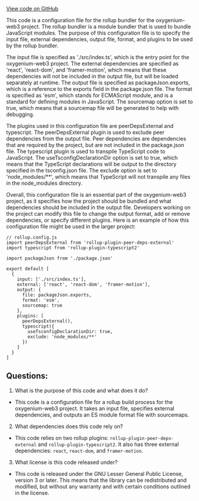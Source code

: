 [View code on GitHub](https://github.com/oxygenium-network/oxygenium-web3/packages/web3-react/rollup.config.prod.js)

This code is a configuration file for the rollup bundler for the oxygenium-web3 project. The rollup bundler is a module bundler that is used to bundle JavaScript modules. The purpose of this configuration file is to specify the input file, external dependencies, output file, format, and plugins to be used by the rollup bundler.

The input file is specified as './src/index.ts', which is the entry point for the oxygenium-web3 project. The external dependencies are specified as 'react', 'react-dom', and 'framer-motion', which means that these dependencies will not be included in the output file, but will be loaded separately at runtime. The output file is specified as packageJson.exports, which is a reference to the exports field in the package.json file. The format is specified as 'esm', which stands for ECMAScript module, and is a standard for defining modules in JavaScript. The sourcemap option is set to true, which means that a sourcemap file will be generated to help with debugging.

The plugins used in this configuration file are peerDepsExternal and typescript. The peerDepsExternal plugin is used to exclude peer dependencies from the output file. Peer dependencies are dependencies that are required by the project, but are not included in the package.json file. The typescript plugin is used to transpile TypeScript code to JavaScript. The useTsconfigDeclarationDir option is set to true, which means that the TypeScript declarations will be output to the directory specified in the tsconfig.json file. The exclude option is set to 'node_modules/**', which means that TypeScript will not transpile any files in the node_modules directory.

Overall, this configuration file is an essential part of the oxygenium-web3 project, as it specifies how the project should be bundled and what dependencies should be included in the output file. Developers working on the project can modify this file to change the output format, add or remove dependencies, or specify different plugins. Here is an example of how this configuration file might be used in the larger project:

```
// rollup.config.js
import peerDepsExternal from 'rollup-plugin-peer-deps-external'
import typescript from 'rollup-plugin-typescript2'

import packageJson from './package.json'

export default [
  {
    input: ['./src/index.ts'],
    external: ['react', 'react-dom', 'framer-motion'],
    output: {
      file: packageJson.exports,
      format: 'esm',
      sourcemap: true
    },
    plugins: [
      peerDepsExternal(),
      typescript({
        useTsconfigDeclarationDir: true,
        exclude: 'node_modules/**'
      })
    ]
  }
]
```
## Questions: 
 1. What is the purpose of this code and what does it do?
- This code is a configuration file for a rollup build process for the oxygenium-web3 project. It takes an input file, specifies external dependencies, and outputs an ES module format file with sourcemaps.

2. What dependencies does this code rely on?
- This code relies on two rollup plugins: `rollup-plugin-peer-deps-external` and `rollup-plugin-typescript2`. It also has three external dependencies: `react`, `react-dom`, and `framer-motion`.

3. What license is this code released under?
- This code is released under the GNU Lesser General Public License, version 3 or later. This means that the library can be redistributed and modified, but without any warranty and with certain conditions outlined in the license.